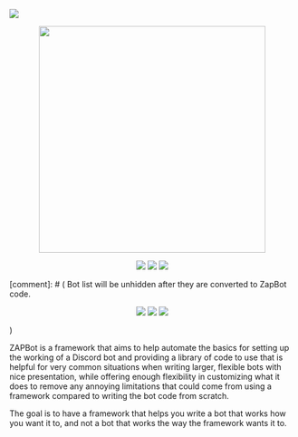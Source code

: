 <p align="left">
  <a title="License"><img src="https://img.shields.io/badge/License-MIT-blue.svg?style=flat-square"></a>
</p>
<p align="center">
  <a title="ZapBotLogo"> <img src="https://i.imgur.com/uyYlhIX.png" width="400"/></a>
</p>
<p align="center">
  <a title="PythonVersion" href="https://www.python.org/downloads/release/python-362/"><img src="https://img.shields.io/badge/Python-3.6.2-blue.svg?style=flat-square"></a>
  <a title="DiscordPyVersion" href="https://github.com/Rapptz/discord.py"><img src="https://img.shields.io/badge/Discord.py-0.16.12-738bd7.svg?style=flat-square"></a>
  <a title="FrameworkVersion"><img src="https://img.shields.io/badge/ZAP%20Framework-0.3.0a-23272A.svg?style=flat-square&logo=data:image/png;base64,iVBORw0KGgoAAAANSUhEUgAAAFoAAABZCAMAAACJ4sOeAAAADFBMVEUAAAAjJyr4%2BfkkKCufxc3OAAAAAXRSTlMAQObYZgAAAQJJREFUeAHt2EEKwzAQxdCovf%2Bdu9SqQ0M0kEB1gGcwGMw%2FzgTHUgB7MuzJsCdDL1svWys%2F0mbPZs9mzcasl61HrZetl62XrZdtRdYOuj%2F9WqLfYBbQcJIml6XJZWlyWZpcliaXpallaYhl6dHmKk0qSw82BU0mSw82FU0iSw82JU0kS2PK1DTKOU3ywR0IYlqDLVo7p79fFBfzzJJWloloZZ2AVtZuaGWraGWraGWraEVr6B82oErWlo5kbelGNqQj2aQr2aQr2aQr2aQr2aQr2aRD2S4Af%2FpOK04vWy9bL1sv24Qqp%2FZRxOPfjnTVIr1q97L1svWy9bIp9yn3Kfedkz%2Bz1g27UbBJ0gAAAABJRU5ErkJggg%3D%3D"></a>
</p>

[comment]: # ( Bot list will be unhidden after they are converted to ZapBot code.
<p align="center">
  <a title="NumBots"><img src="https://img.shields.io/badge/%23%20Bots-2-000000.svg?style=flat-square"></a>
  <a title="NZAPBot"><img src="https://img.shields.io/badge/N--ZAP%20'17-0.1.9b-0AFC15.svg?style=flat-square"></a>
  <a title="LunaBot"><img src="https://img.shields.io/badge/Luna%20N--I/O-0.2.3b-d25b63.svg?style=flat-square"></a>
</p>)

ZAPBot is a framework that aims to help automate the basics for setting up the working of a Discord bot and providing a library of code to use that is helpful for very common situations when writing larger, flexible bots with nice presentation, while offering enough flexibility in customizing what it does to remove any annoying limitations that could come from using a framework compared to writing the bot code from scratch.

The goal is to have a framework that helps you write a bot that works how you want it to, and not a bot that works the way the framework wants it to.
